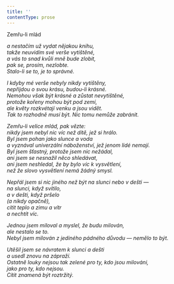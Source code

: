 ```yaml
---
title: ''
contentType: prose
---
```


Zemřu-li mlád

_a nestačím už vydat nějakou knihu,  
takže neuvidím své verše vytištěné,  
a vás to snad kvůli mně bude zlobit,  
pak se, prosím, nezlobte.  
Stalo-li se to, je to správné._

_I kdyby mé verše nebyly nikdy vytištěny,  
nepřijdou o svou krásu, budou-li krásné.  
Nemohou však být krásné a zůstat nevytištěné,  
protože kořeny mohou být pod zemí,  
ale květy rozkvétají venku a jsou vidět.  
Tak to rozhodně musí být. Nic tomu nemůže zabránit._

_Zemřu-li velice mlád, pak vězte:  
nikdy jsem nebyl nic víc než dítě, jež si hrálo.  
Byl jsem pohan jako slunce a voda  
a vyznával univerzální náboženství, jež jenom lidé nemají.  
Byl jsem šťastný, protože jsem nic nežádal,  
ani jsem se nesnažil něco shledávat,  
ani jsem neshledal, že by bylo víc k vysvětlení,  
než že slovo vysvětlení nemá žádný smysl._

_Nepřál jsem si nic jiného než být na slunci nebo v dešti —  
na slunci, když svítilo,  
a v dešti, když pršelo  
(a nikdy opačně),  
cítit teplo a zimu a vítr  
a nechtít víc._

_Jednou jsem miloval a myslel, že budu milován,  
ale nestalo se to.  
Nebyl jsem milován z jediného pádného důvodu — nemělo to být._

_Utěšil jsem se návratem k slunci a dešti  
a usedl znovu na zápraží.  
Ostatně louky nejsou tak zelené pro ty, kdo jsou milováni,  
jako pro ty, kdo nejsou.  
Cítit znamená být roztržitý._
